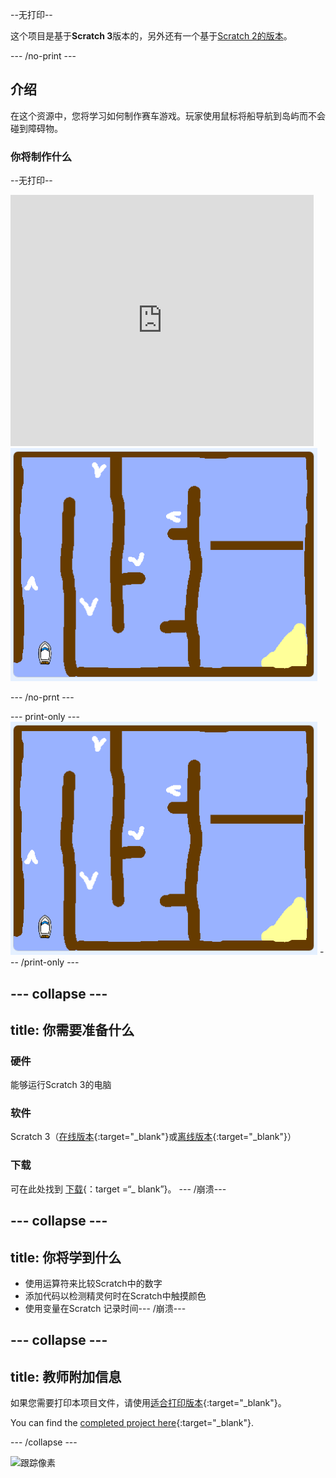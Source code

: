 --无打印--

这个项目是基于**Scratch 3**版本的，另外还有一个基于[Scratch 2的版本](https://projects.raspberrypi.org/en/projects/boat-race-scratch2)。

\--- /no-print \---

## 介绍

在这个资源中，您将学习如何制作赛车游戏。玩家使用鼠标将船导航到岛屿而不会碰到障碍物。

### 你将制作什么

--无打印--

<div class="scratch-preview">
  <iframe allowtransparency="true" width="485" height="402" src="https://scratch.mit.edu/projects/embed/276662533/?autostart=false" frameborder="0" scrolling="no"></iframe>
  <img src="images/boat_race_demo.png">
</div>

\--- /no-prnt \---

\--- print-only \--- ![boat race demo](images/boat_race_demo.png) \--- /print-only \---

## \--- collapse \---

## title: 你需要准备什么

### 硬件

能够运行Scratch 3的电脑

### 软件

Scratch 3（[在线版本](https://rpf.io/scratchon){:target="_blank"}或[离线版本](https://rpf.io/scratchoff){:target="_blank"}）

### 下载

可在此处找到 [下载](http://rpf.io/p/en/boat-race-go){：target =“_ blank”}。 \--- /崩溃\---

## \--- collapse \---

## title: 你将学到什么

- 使用运算符来比较Scratch中的数字
- 添加代码以检测精灵何时在Scratch中触摸颜色
- 使用变量在Scratch 记录时间\--- /崩溃\---

## \--- collapse \---

## title: 教师附加信息

如果您需要打印本项目文件，请使用[适合打印版本](https://projects.raspberrypi.org/en/projects/boat-race/print){:target="_blank"}。

You can find the [completed project here](http://rpf.io/p/en/boat-race-get){:target="_blank"}.

\--- /collapse \---

![跟踪像素](https://code.org/api/hour/begin_codeclub_boatrace.png)